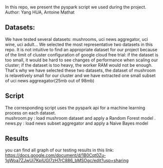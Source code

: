 In this repo, we present the pyspark script we used during the project.
Author: Yang HUA, Antoine Mathat

## Datasets:
We have tested several datasets: mushrooms, uci news aggregator, uci wine, uci adult... We selected the most representative two 
datasets in this repo. It is not intuitive to find an appropriate dataset for our project because of the limit of cluster 
configuration of google cloud free trial: if the dataset is too small, it would be hard to see changes of performance when 
scaling our cluster; if the dataset is too heavy, the worker RAM would not be enough. That's why we have selected these two 
datasets, the dataset of mushroom is relavetively small for our cluster and we have extracted one small subset of uci news 
aggreagator(25mb out of 98mb)

## Script
The corresponding script uses the pyspark api for a machine learning process on each dataset.  
mushroom.py : load mushroom dataset and apply a Random Forest model . 
news.py : load news subset aggregator and apply a Naive Bayes model

## Results
you can find all graph of our testing results in this link:
https://docs.google.com/document/d/1B0Cqt0Zu-1gWoa7ZJwUi7KplUGI7zH7rC886_bMSOgc/edit?usp=sharing


